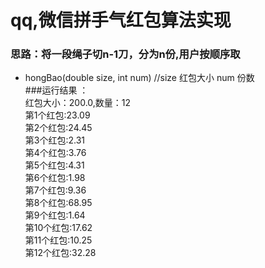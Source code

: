 # qq,微信拼手气红包算法实现

### 思路：将一段绳子切n-1刀，分为n份,用户按顺序取



* hongBao(double size, int num)  //size 红包大小  num 份数  
###运行结果  ：  
     红包大小：200.0,数量：12  
     第1个红包:23.09  
     第2个红包:24.45  
     第3个红包:2.31  
     第4个红包:3.76  
     第5个红包:4.31  
     第6个红包:1.98  
     第7个红包:9.36   
     第8个红包:68.95  
     第9个红包:1.64  
     第10个红包:17.62  
     第11个红包:10.25  
     第12个红包:32.28  
